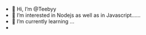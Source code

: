 - 👋 Hi, I’m @Teebyy
- 👀 I’m interested in Nodejs as well as in Javascript......
- 🌱 I’m currently learning ...
-

